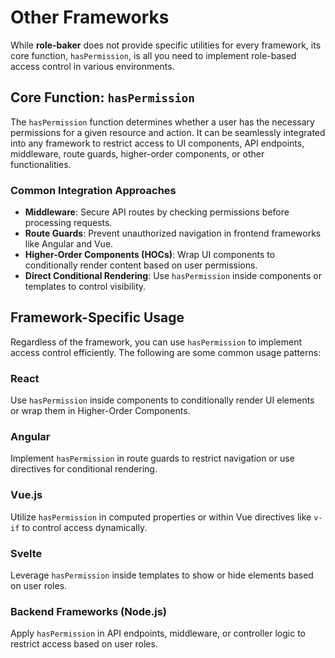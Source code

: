 # Other Frameworks

While **role-baker** does not provide specific utilities for every framework, its core function, `hasPermission`, is all you need to implement role-based access control in various environments.

## Core Function: `hasPermission`

The `hasPermission` function determines whether a user has the necessary permissions for a given resource and action. It can be seamlessly integrated into any framework to restrict access to UI components, API endpoints, middleware, route guards, higher-order components, or other functionalities.

### **Common Integration Approaches**

- **Middleware**: Secure API routes by checking permissions before processing requests.
- **Route Guards**: Prevent unauthorized navigation in frontend frameworks like Angular and Vue.
- **Higher-Order Components (HOCs)**: Wrap UI components to conditionally render content based on user permissions.
- **Direct Conditional Rendering**: Use `hasPermission` inside components or templates to control visibility.

## **Framework-Specific Usage**

Regardless of the framework, you can use `hasPermission` to implement access control efficiently. The following are some common usage patterns:

### **React**

Use `hasPermission` inside components to conditionally render UI elements or wrap them in Higher-Order Components.

### **Angular**

Implement `hasPermission` in route guards to restrict navigation or use directives for conditional rendering.

### **Vue.js**

Utilize `hasPermission` in computed properties or within Vue directives like `v-if` to control access dynamically.

### **Svelte**

Leverage `hasPermission` inside templates to show or hide elements based on user roles.

### **Backend Frameworks (Node.js)**

Apply `hasPermission` in API endpoints, middleware, or controller logic to restrict access based on user roles.



